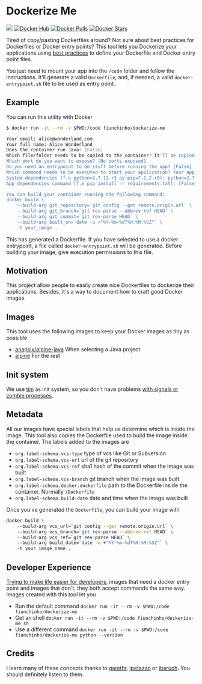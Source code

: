 # Dockerize Me
[![](https://imagelayers.io/badge/fiunchinho/dockerize-me:latest.svg)](https://imagelayers.io/?images=fiunchinho/dockerize-me:latest)
[![Docker Hub](https://img.shields.io/badge/docker-ready-blue.svg)](https://hub.docker.com/r/fiunchinho/dockerize-me/)
[![Docker Pulls](https://img.shields.io/docker/pulls/fiunchinho/dockerize-me.svg?maxAge=2592000)]()
[![Docker Stars](https://img.shields.io/docker/stars/fiunchinho/dockerize-me.svg?maxAge=2592000)]()

Tired of copy/pasting Dockerfiles around? Not sure about best practices for Dockerfiles or Docker entry points?
This tool lets you Dockerize your applications using [best practices](https://github.com/docker-library/official-images#review-guidelines) to define your Dockerfile and Docker entry point files.

You just need to mount your app into the `/code` folder and follow the instructions.
It'll generate a valid `Dockerfile`, and, if needed, a valid `docker-entrypoint.sh` file to be used as entry point.

## Example
You can run this utility with Docker

```bash
$ docker run -it --rm -v $PWD:/code fiunchinho/dockerize-me

Your email: alice@wonderland.com
Your full name: Alice Wonderland
Does the container run Java? [False] 
Which file/folder needs to be copied to the container? It'll be copied into '/code' [.] 
Which port do you want to expose? [No ports exposed] 
Do you need an entrypoint to do stuff before running the app? [False] 
Which command needs to be executed to start your application? Your app lives in '/code' python /code/dockerize-me/dockerize.py
System dependencies (f.e python=2.7.11-r3 py-pip=7.1.2-r0): python=2.7.11-r3 py-pip=7.1.2-r0
App dependencies command (f.e pip install -r requirements.txt): [False] pip install -r requirements.txt

You can build your container running the following command: 
docker build \ 
    --build-arg git_repository=`git config --get remote.origin.url` \ 
    --build-arg git_branch=`git rev-parse --abbrev-ref HEAD` \ 
    --build-arg git_commit=`git rev-parse HEAD` \ 
    --build-arg built_on=`date -u +"%Y-%m-%dT%H:%M:%SZ"` \ 
    -t your_image .
```

This has generated a Dockerfile.
If you have selected to use a docker entrypoint, a file called `docker-entrypoint.sh` will be generated. Before building your image, give execution permissions to this file.

## Motivation
This project allow people to easily create nice Dockerfiles to dockerize their applications. Besides, it's a way to document how to craft good Docker images.

## Images
This tool uses the following images to keep your Docker images as tiny as possible
- [anapsix/alpine-java](https://hub.docker.com/r/anapsix/alpine-java/) When selecting a Java project
- [alpine](https://hub.docker.com/_/alpine/) For the rest

## Init system
We use [tini](https://github.com/krallin/tini) as init system, so you don't have problems [with signals or zombie processes](https://github.com/docker-library/official-images#init).

## Metadata
All our images have special labels that help us determine which is inside the image. This tool also copies the Dockerfile used to build the image inside the container.
The labels added to the images are
- `org.label-schema.vcs-type` type of vcs like Git or Subversion
- `org.label-schema.vcs-url` url of the git repository
- `org.label-schema.vcs-ref` sha1 hash of the commit when the image was built
- `org.label-schema.vcs-branch` git branch when the image was built
- `org.label-schema.docker.dockerfile` path to the Dockerfile inside the container. Normally `/Dockerfile`
- `org.label-schema.build-date` date and time when the image was built

Once you've generated the `Dockerfile`, you can build your image with

```bash
docker build \ 
    --build-arg vcs_url=`git config --get remote.origin.url` \ 
    --build-arg vcs_branch=`git rev-parse --abbrev-ref HEAD` \ 
    --build-arg vcs_ref=`git rev-parse HEAD` \ 
    --build-arg build_date=`date -u +"%Y-%m-%dT%H:%M:%SZ"` \ 
    -t your_image_name .
```

## Developer Experience
[Trying to make life easier for developers](https://github.com/docker-library/official-images#consistency), images that need a docker entry point and images that don't, they both accept commands the same way. Images created with this tool let you
- Run the default command `docker run -it --rm -v $PWD:/code fiunchinho/dockerize-me`
- Get an shell `docker run -it --rm -v $PWD:/code fiunchinho/dockerize-me sh`
- Use a different command `docker run -it --rm -v $PWD:/code fiunchinho/dockerize-me python --version`

## Credits
I learn many of these concepts thanks to [garethr](https://twitter.com/garethr), [jpetazzo](https://twitter.com/jpetazzo) or [jbaruch](https://twitter.com/jbaruch). You should definitely listen to them.
